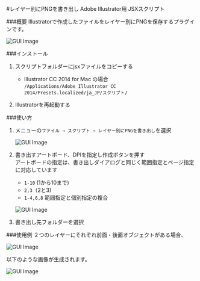 #レイヤー別にPNGを書き出し
Adobe Illustrator用 JSXスクリプト

###概要
Illustratorで作成したファイルをレイヤー別にPNGを保存するプラグインです。  
  
![GUI Image](https://github.com/kazu1107/ai-jsx-pngl/blob/master/images/gui.png)
  
###インストール

1. スクリプトフォルダーにjsxファイルをコピーする  
    + Illustrator CC 2014 for Mac の場合  
      `/Applications/Adobe Illustrator CC 2014/Presets.localized/ja_JP/スクリプト/`

2. Illustratorを再起動する  


###使い方
1. メニューの`ファイル → スクリプト → レイヤー別にPNGを書き出し`を選択  

    ![GUI Image](https://github.com/kazu1107/ai-jsx-pngl/blob/master/images/menu.png)  

2. 書き出すアートボード、DPIを指定し作成ボタンを押す  
    アートボードの指定は、書き出しダイアログと同じく範囲指定とページ指定に対応しています  
    
    + `1-10` (1から10まで)  
    + `2,3`（2と3)
    + `1-4,6,8` 範囲指定と個別指定の複合

    ![GUI Image](https://github.com/kazu1107/ai-jsx-pngl/blob/master/images/gui.png)  

3. 書き出し先フォルダーを選択


###使用例
２つのレイヤーにそれぞれ前面・後面オブジェクトがある場合、  

![GUI Image](https://github.com/kazu1107/ai-jsx-pngl/blob/master/images/sample-00a.png)  
  
以下のような画像が生成されます。  
  
![GUI Image](https://github.com/kazu1107/ai-jsx-pngl/blob/master/images/sample-00b.png)  
